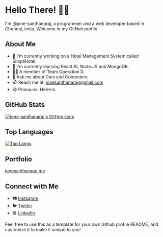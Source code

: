 # Hello There! 👋🏼

I'm @jone-santhanaraj, a programmer and a web developer based in Chennai, India. Welcome to my GitHub profile.

## About Me
- 🔭 I'm currently working on a Hotel Management System called SimpliHotel.
- 🌱 I'm currently learning ReactJS, Node.JS and MongoDB.
- 👯‍♂️ A member of Team Operation D.
- 💭 Ask me about Cars and Computers.
- 📫 Reach me at: jonesanthanaraj@gmail.com
- 😄 Pronouns: He/Him.

## GitHub Stats
[![jone-santhanaraj's GitHub stats](https://github-readme-stats.vercel.app/api?username=jone-santhanaraj&show_icons=true&theme=radical)](https://github.com/jone-santhanaraj/github-readme-stats)

## Top Languages
[![Top Langs](https://github-readme-stats.vercel.app/api/top-langs/?username=jone-santhanaraj&layout=compact&theme=radical)](https://github.com/jone-santhanarj/github-readme-stats)

## Portfolio
[jonesanthanaraj.me](https://jonesanthanaraj.me/)

## Connect with Me
- 📷 [Instagram](https://instagram.com/jone_santhanaraj)
- 🐦 [Twitter](https://twitter.com/jonesanthanaraj)
- 🟦 [LinkedIn](https://linkedin.com/in/jonesanthanaraj)

Feel free to use this as a template for your own Github profile README, and customize it to make it unique to you!
<!---
jone-santhanaraj/jone-santhanaraj is a ✨ special ✨ repository because its `README.md` (this file) appears on your GitHub profile.
You can click the Preview link to take a look at your changes.
--->
